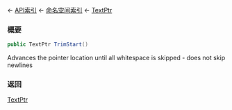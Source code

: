 ← [API索引](Api-Index) ← [命名空间索引](Namespace-Index) ← [TextPtr](VRage.Game.ModAPI.Ingame.Utilities.TextPtr)

### 概要

```csharp
public TextPtr TrimStart()
```

Advances the pointer location until all whitespace is skipped - does not skip newlines

### 返回

[TextPtr](VRage.Game.ModAPI.Ingame.Utilities.TextPtr)




